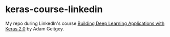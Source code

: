 # keras-course-linkedin

My repo during LinkedIn's course [Building Deep Learning Applications with
Keras 2.0](https://www.linkedin.com/learning/building-deep-learning-applications-with-keras-2-0/) by Adam Geitgey.
